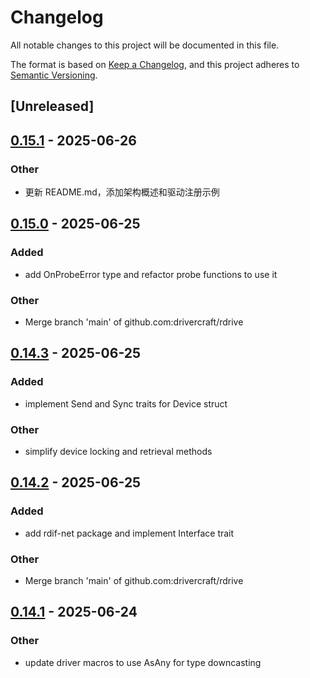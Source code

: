 # Changelog

All notable changes to this project will be documented in this file.

The format is based on [Keep a Changelog](https://keepachangelog.com/en/1.0.0/),
and this project adheres to [Semantic Versioning](https://semver.org/spec/v2.0.0.html).

## [Unreleased]

## [0.15.1](https://github.com/drivercraft/rdrive/compare/rdrive-v0.15.0...rdrive-v0.15.1) - 2025-06-26

### Other

- 更新 README.md，添加架构概述和驱动注册示例

## [0.15.0](https://github.com/drivercraft/rdrive/compare/rdrive-v0.14.3...rdrive-v0.15.0) - 2025-06-25

### Added

- add OnProbeError type and refactor probe functions to use it

### Other

- Merge branch 'main' of github.com:drivercraft/rdrive

## [0.14.3](https://github.com/drivercraft/rdrive/compare/rdrive-v0.14.2...rdrive-v0.14.3) - 2025-06-25

### Added

- implement Send and Sync traits for Device struct

### Other

- simplify device locking and retrieval methods

## [0.14.2](https://github.com/drivercraft/rdrive/compare/rdrive-v0.14.1...rdrive-v0.14.2) - 2025-06-25

### Added

- add rdif-net package and implement Interface trait

### Other

- Merge branch 'main' of github.com:drivercraft/rdrive

## [0.14.1](https://github.com/drivercraft/rdrive/compare/rdrive-v0.14.0...rdrive-v0.14.1) - 2025-06-24

### Other

- update driver macros to use AsAny for type downcasting
